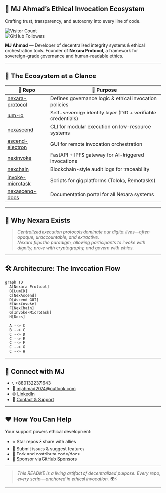 ## 🧬 MJ Ahmad’s Ethical Invocation Ecosystem  
Crafting trust, transparency, and autonomy into every line of code.

![Visitor Count](https://komarev.com/ghpvc/?username=mj-nexara&style=flat-square)  
![GitHub Followers](https://img.shields.io/github/followers/mj-nexara?style=social)

**MJ Ahmad** — Developer of decentralized integrity systems & ethical orchestration tools. Founder of **Nexara Protocol**, a framework for sovereign-grade governance and human-readable ethics.  

---

## 📖 The Ecosystem at a Glance  

| 🔧 Repo | 🌱 Purpose |
|--------|-----------|
| [nexara-protocol](https://github.com/mj-nexara/nexara-protocol) | Defines governance logic & ethical invocation policies |
| [lum-id](https://github.com/mj-nexara/lum-id) | Self-sovereign identity layer (DID + verifiable credentials) |
| [nexascend](https://github.com/mj-nexara/nexascend) | CLI for modular execution on low-resource systems |
| [ascend-electron](https://github.com/mj-nexara/ascend-electron) | GUI for remote invocation orchestration |
| [nexinvoke](https://github.com/mj-nexara/nexinvoke) | FastAPI + IPFS gateway for AI-triggered invocations |
| [nexchain](https://github.com/mj-nexara/nexchain) | Blockchain-style audit logs for traceability |
| [invoke-microtask](https://github.com/mj-nexara/invoke-microtask) | Scripts for gig platforms (Toloka, Remotasks) |
| [nexascend-docs](https://github.com/mj-nexara/nexascend-docs) | Documentation portal for all Nexara systems |

---

## 🎯 Why Nexara Exists

> _Centralized execution protocols dominate our digital lives—often opaque, unaccountable, and extractive._  
> _Nexara flips the paradigm, allowing participants to invoke with dignity, prove with cryptography, and govern with ethics._  

---

## 🛠️ Architecture: The Invocation Flow  

```
graph TD
  A[Nexara Protocol]
  B[LumID]
  C[NexAscend]
  D[Ascend GUI]
  E[NexInvoke]
  F[NexChain]
  G[Invoke-Microtask]
  H[Docs]

  A --> C
  B --> C
  C --> D
  C --> E
  C --> F
  C --> G
  C --> H
```

---

## 💬 Connect with MJ

- 📞 +8801322371643  
- 📧 mjahmad2024@outlook.com  
- 🌐 [LinkedIn](https://linkedin.com/in/mj-ahmad)  
- 📂 [Contact & Support](./CONTACT.md)  

---

## ❤️ How You Can Help

Your support powers ethical development:

- ⭐ Star repos & share with allies  
- 🐛 Submit issues & suggest features  
- 🍴 Fork and contribute code/docs  
- 💖 Sponsor via [GitHub Sponsors](./SPONSORS.md)  

---

> _This README is a living artifact of decentralized purpose. Every repo, every script—anchored in ethical invocation._ 🌍⚡

---
